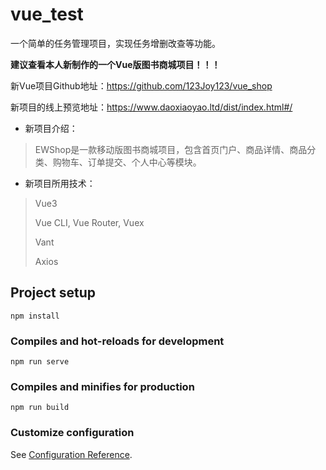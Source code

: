 # vue_test

一个简单的任务管理项目，实现任务增删改查等功能。



**建议查看本人新制作的一个Vue版图书商城项目！！！**

新Vue项目Github地址：https://github.com/123Joy123/vue_shop

新项目的线上预览地址：https://www.daoxiaoyao.ltd/dist/index.html#/

* 新项目介绍：

>  EWShop是一款移动版图书商城项目，包含首页门户、商品详情、商品分类、购物车、订单提交、个人中心等模块。

* 新项目所用技术：

> Vue3
>
> Vue CLI, Vue Router, Vuex
>
> Vant
>
> Axios

## Project setup
```
npm install
```

### Compiles and hot-reloads for development
```
npm run serve
```

### Compiles and minifies for production
```
npm run build
```

### Customize configuration
See [Configuration Reference](https://cli.vuejs.org/config/).

